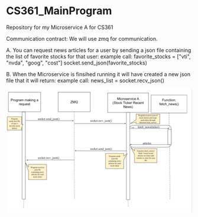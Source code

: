 # CS361_MainProgram
Repository  for my Microservice A for CS361

Communication contract: We will use zmq for communication. 

A. You can request news articles for a user by sending a json file containing the list of favorite stocks for that user:
    example call: favorite_stocks = ["vti", "nvda", "goog", "cost"]
                  socket.send_json(favorite_stocks)

B. When the Microservice is finsihed running it will have created a new json file that it will return:
    example call: news_list = socket.recv_json()

![image alt](https://raw.githubusercontent.com/kosterhenry/CS361_MainProgram/main/UML_MicroserviceA.png)
